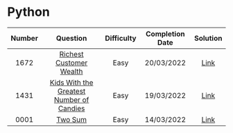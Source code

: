 # Python

| Number 	|        Question       	| Difficulty 	| Completion Date 	| Solution 	|
|:------:	|:---------------------:	|:----------:	|:---------------:	|:--------:	|
|  1672  	|        [Richest Customer Wealth](https://leetcode.com/problems/richest-customer-wealth/)        	|    Easy    	|    20/03/2022   	|   [Link](https://github.com/KOrfanakis/LeetCode-Solutions/tree/main/Python/Problems/1672-Richest_Customer_Wealth) 
|  1431  	|        [Kids With the Greatest Number of Candies](https://leetcode.com/problems/kids-with-the-greatest-number-of-candies/)        	|    Easy    	|    19/03/2022   	|   [Link](https://github.com/KOrfanakis/LeetCode-Solutions/tree/main/Python/Problems/1431-Kids_With_the_Greatest_Number_of_Candies)  
|  0001  	|        [Two Sum](https://leetcode.com/problems/two-sum/)        	|    Easy    	|    14/03/2022   	|   [Link](https://github.com/KOrfanakis/LeetCode-Solutions/tree/main/Python/Problems/0001-Two_Sum)  
